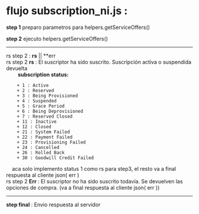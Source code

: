 # flujo subscription_ni.js :
**step 1** preparo parametros para helpers.getServiceOffers()

**step 2** ejecuto helpers.getServiceOffers() 
***
rs step 2 : **rs** || **err  
rs step 2  **rs** : El suscriptor ha sido suscrito. Suscripción activa o suspendida devuelta  
&nbsp;&nbsp;&nbsp;&nbsp;&nbsp;&nbsp;&nbsp;&nbsp;**subscription status:**  

        + 1 : Active
        + 2 : Reserved
        + 3 : Being Provisioned
        + 4 : Suspended
        + 5 : Grace Period
        + 6 : Being Deprovisioned
        + 7 : Reserved Closed
        + 11 : Inactive
        + 12 : Closed
        + 21 : System Failed
        + 22 : Payment Failed
        + 23 : Provisioning Failed
        + 24 : Cancelled
        + 26 : Rolled Back
        + 30 : Goodwill Credit Failed

&nbsp;&nbsp;&nbsp;&nbsp;aca solo implemento status 1 como rs para step3, el resto va a final respuesta al cliente json( err )  
rs step 2 **Err** : El suscriptor no ha sido suscrito todavía. Se devuelven las opciones de compra. (va a final respuesta al cliente json( err ))
***
**step final** : Envio respuesta al servidor


